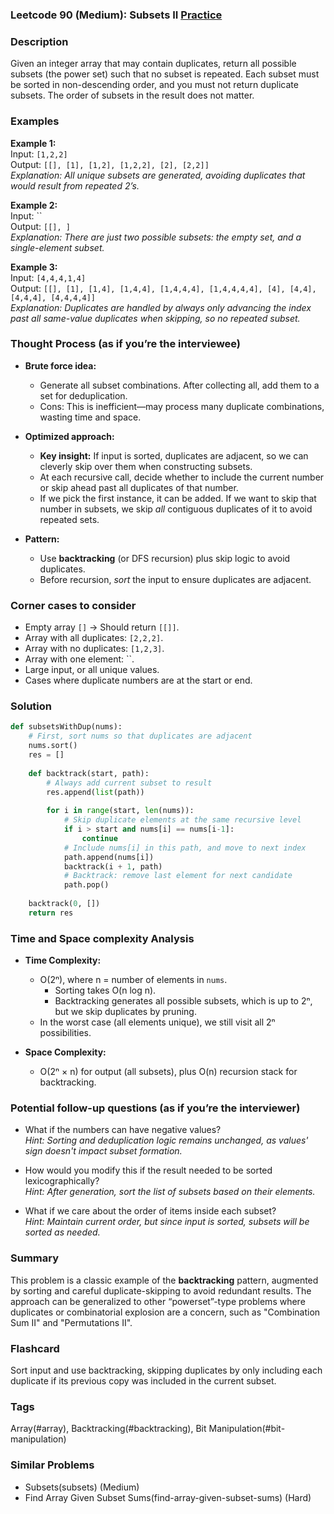 ### Leetcode 90 (Medium): Subsets II [Practice](https://leetcode.com/problems/subsets-ii)

### Description  
Given an integer array that may contain duplicates, return all possible subsets (the power set) such that no subset is repeated. Each subset must be sorted in non-descending order, and you must not return duplicate subsets. The order of subsets in the result does not matter.

### Examples  

**Example 1:**  
Input: `[1,2,2]`  
Output: `[[], [1], [1,2], [1,2,2], [2], [2,2]]`  
*Explanation: All unique subsets are generated, avoiding duplicates that would result from repeated 2’s.*

**Example 2:**  
Input: ``  
Output: `[[], ]`  
*Explanation: There are just two possible subsets: the empty set, and a single-element subset.*

**Example 3:**  
Input: `[4,4,4,1,4]`  
Output: `[[], [1], [1,4], [1,4,4], [1,4,4,4], [1,4,4,4,4], [4], [4,4], [4,4,4], [4,4,4,4]]`  
*Explanation: Duplicates are handled by always only advancing the index past all same-value duplicates when skipping, so no repeated subset.*

### Thought Process (as if you’re the interviewee)  
- **Brute force idea:**  
  - Generate all subset combinations. After collecting all, add them to a set for deduplication.  
  - Cons: This is inefficient—may process many duplicate combinations, wasting time and space.

- **Optimized approach:**  
  - **Key insight:** If input is sorted, duplicates are adjacent, so we can cleverly skip over them when constructing subsets.
  - At each recursive call, decide whether to include the current number or skip ahead past all duplicates of that number.
  - If we pick the first instance, it can be added. If we want to skip that number in subsets, we skip *all* contiguous duplicates of it to avoid repeated sets.

- **Pattern:**  
  - Use **backtracking** (or DFS recursion) plus skip logic to avoid duplicates.
  - Before recursion, *sort* the input to ensure duplicates are adjacent.

### Corner cases to consider  
- Empty array `[]` → Should return `[[]]`.
- Array with all duplicates: `[2,2,2]`.
- Array with no duplicates: `[1,2,3]`.
- Array with one element: ``.
- Large input, or all unique values.
- Cases where duplicate numbers are at the start or end.

### Solution

```python
def subsetsWithDup(nums):
    # First, sort nums so that duplicates are adjacent
    nums.sort()
    res = []
    
    def backtrack(start, path):
        # Always add current subset to result
        res.append(list(path))
        
        for i in range(start, len(nums)):
            # Skip duplicate elements at the same recursive level
            if i > start and nums[i] == nums[i-1]:
                continue
            # Include nums[i] in this path, and move to next index
            path.append(nums[i])
            backtrack(i + 1, path)
            # Backtrack: remove last element for next candidate
            path.pop()
    
    backtrack(0, [])
    return res
```

### Time and Space complexity Analysis  

- **Time Complexity:**  
  - O(2ⁿ), where n = number of elements in `nums`.  
    - Sorting takes O(n log n).
    - Backtracking generates all possible subsets, which is up to 2ⁿ, but we skip duplicates by pruning.
  - In the worst case (all elements unique), we still visit all 2ⁿ possibilities.

- **Space Complexity:**  
  - O(2ⁿ × n) for output (all subsets), plus O(n) recursion stack for backtracking.

### Potential follow-up questions (as if you’re the interviewer)  

- What if the numbers can have negative values?  
  *Hint: Sorting and deduplication logic remains unchanged, as values' sign doesn't impact subset formation.*

- How would you modify this if the result needed to be sorted lexicographically?  
  *Hint: After generation, sort the list of subsets based on their elements.*

- What if we care about the order of items inside each subset?  
  *Hint: Maintain current order, but since input is sorted, subsets will be sorted as needed.*

### Summary
This problem is a classic example of the **backtracking** pattern, augmented by sorting and careful duplicate-skipping to avoid redundant results. The approach can be generalized to other “powerset”-type problems where duplicates or combinatorial explosion are a concern, such as "Combination Sum II" and "Permutations II".


### Flashcard
Sort input and use backtracking, skipping duplicates by only including each duplicate if its previous copy was included in the current subset.

### Tags
Array(#array), Backtracking(#backtracking), Bit Manipulation(#bit-manipulation)

### Similar Problems
- Subsets(subsets) (Medium)
- Find Array Given Subset Sums(find-array-given-subset-sums) (Hard)